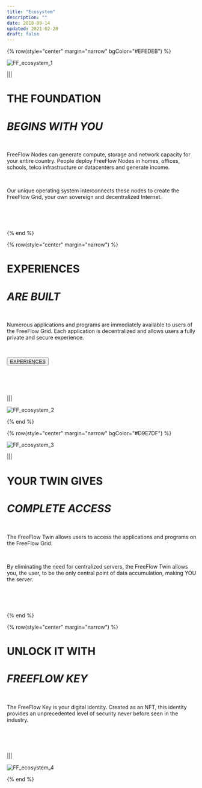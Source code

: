 ```yaml
---
title: "Ecosystem"
description: ""
date: 2018-09-14
updated: 2021-02-20
draft: false
---
```


<!-- section 1 (step 1) -->

{% row(style="center" margin="narrow" bgColor="#EFEDEB") %}

![FF_ecosystem_1](ecosystem/FF_ecosystem_1.png)

|||

# THE FOUNDATION
# _BEGINS WITH YOU_

<br>

FreeFlow Nodes can generate compute, storage and network capacity for your entire country. People deploy FreeFlow Nodes in homes, offices, schools, telco infrastructure or datacenters and generate income. 

<br>

Our unique operating system interconnects these nodes to create the FreeFlow Grid, your own sovereign and decentralized Internet. 

<br>
<br>
<br>

{% end %}

<!-- section 2 (step 2) -->

{% row(style="center" margin="narrow") %}

# EXPERIENCES
# _ARE BUILT_

<br>

Numerous applications and programs are immediately available to users of the FreeFlow Grid. Each application is decentralized and allows users a fully private and secure experience. 

<br>

<button>[EXPERIENCES]("/experiences")</button>

<br>
<br>
<br>

|||

![FF_ecosystem_2](ecosystem/FF_ecosystem_2.png)

{% end %}

<!-- section 3 (step 3) -->

{% row(style="center" margin="narrow" bgColor="#D9E7DF") %}

![FF_ecosystem_3](ecosystem/FF_ecosystem_3.png)

|||

# YOUR TWIN GIVES

# _COMPLETE ACCESS_

<br>

The FreeFlow Twin allows users to access the applications and programs on the FreeFlow Grid. 

<br>

By eliminating the need for centralized servers, the FreeFlow Twin allows you, the user, to be the only central point of data accumulation, making YOU the server. 

<br>
<br>
<br>

{% end %}

<!-- section 4 (step 4) -->

{% row(style="center" margin="narrow") %}

# UNLOCK IT WITH

# _FREEFLOW KEY_

<br>

The FreeFlow Key is your digital identity. Created as an NFT, this identity provides an unprecedented level of security never before seen in the industry.

<br>
<br>
<br>

|||

![FF_ecosystem_4](ecosystem/FF_ecosystem_4.png)

{% end %}
